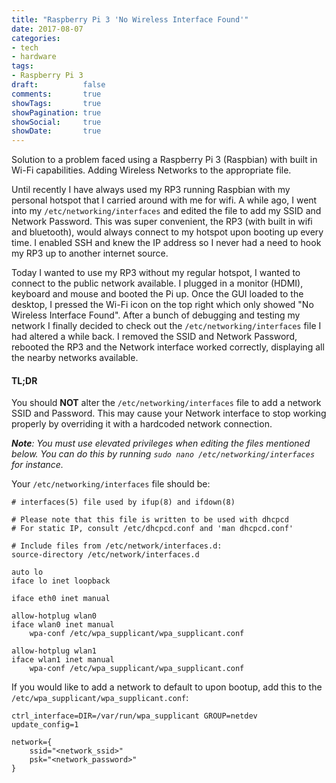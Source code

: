 ```yaml
---
title: "Raspberry Pi 3 'No Wireless Interface Found'"
date: 2017-08-07
categories:
- tech
- hardware
tags:
- Raspberry Pi 3
draft:          false
comments:       true
showTags:       true
showPagination: true
showSocial:     true
showDate:       true
---
```


Solution to a problem faced using a Raspberry Pi 3 (Raspbian) with built in Wi-Fi capabilities. Adding Wireless Networks to the appropriate file.

<!--more-->

Until recently I have always used my RP3 running Raspbian with my personal hotspot that I carried around with me for wifi. A while ago, I went into my `/etc/networking/interfaces` and edited the file to add my SSID and Network Password. This was super convenient, the RP3 (with built in wifi and bluetooth), would always connect to my hotspot upon booting up every time. I enabled SSH and knew the IP address so I never had a need to hook my RP3 up to another internet source.

Today I wanted to use my RP3 without my regular hotspot, I wanted to connect to the public network available. I plugged in a monitor (HDMI), keyboard and mouse and booted the Pi up. Once the GUI loaded to the desktop, I pressed the Wi-Fi icon on the top right which only showed "No Wireless Interface Found". After a bunch of debugging and testing my network I finally decided to check out the `/etc/networking/interfaces` file I had altered a while back. I removed the SSID and Network Password, rebooted the RP3 and the Network interface worked correctly, displaying all the nearby networks available.

#### TL;DR
You should **NOT** alter the `/etc/networking/interfaces` file to add a network SSID and Password. This may cause your Network interface to stop working properly by overriding it with a hardcoded network connection.

_**Note**: You must use elevated privileges when editing the files mentioned below. You can do this by running `sudo nano /etc/networking/interfaces` for instance._

Your `/etc/networking/interfaces` file should be:
```
# interfaces(5) file used by ifup(8) and ifdown(8)

# Please note that this file is written to be used with dhcpcd
# For static IP, consult /etc/dhcpcd.conf and 'man dhcpcd.conf'

# Include files from /etc/network/interfaces.d:
source-directory /etc/network/interfaces.d

auto lo
iface lo inet loopback

iface eth0 inet manual

allow-hotplug wlan0
iface wlan0 inet manual
    wpa-conf /etc/wpa_supplicant/wpa_supplicant.conf

allow-hotplug wlan1
iface wlan1 inet manual
    wpa-conf /etc/wpa_supplicant/wpa_supplicant.conf
```

If you would like to add a network to default to upon bootup, add this to the `/etc/wpa_supplicant/wpa_supplicant.conf`:
```
ctrl_interface=DIR=/var/run/wpa_supplicant GROUP=netdev
update_config=1

network={
    ssid="<network_ssid>"
    psk="<network_password>"
}
```

